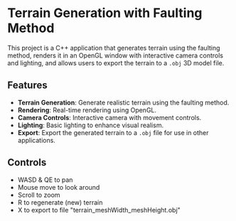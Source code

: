 # Terrain Generation with Faulting Method

This project is a C++ application that generates terrain using the faulting method, renders it in an OpenGL window with interactive camera controls and lighting, and allows users to export the terrain to a `.obj` 3D model file.

## Features

- **Terrain Generation**: Generate realistic terrain using the faulting method.
- **Rendering**: Real-time rendering using OpenGL.
- **Camera Controls**: Interactive camera with movement controls.
- **Lighting**: Basic lighting to enhance visual realism.
- **Export**: Export the generated terrain to a `.obj` file for use in other applications.

## Controls

- WASD & QE to pan
- Mouse move to look around
- Scroll to zoom
- R to regenerate (new) terrain
- X to export to file "terrain_meshWidth_meshHeight.obj"
